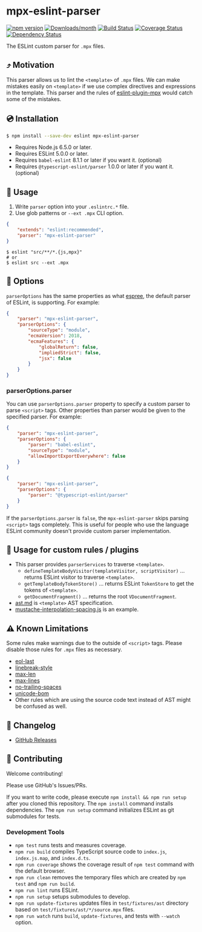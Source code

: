 # mpx-eslint-parser

[![npm version](https://img.shields.io/npm/v/mpx-eslint-parser.svg)](https://www.npmjs.com/package/mpx-eslint-parser)
[![Downloads/month](https://img.shields.io/npm/dm/mpx-eslint-parser.svg)](http://www.npmtrends.com/mpx-eslint-parser)
[![Build Status](https://github.com/pagnkelly/mpx-eslint-parser/workflows/CI/badge.svg)](https://github.com/pagnkelly/mpx-eslint-parser/actions)
[![Coverage Status](https://codecov.io/gh/pagnkelly/mpx-eslint-parser/branch/master/graph/badge.svg)](https://codecov.io/gh/pagnkelly/mpx-eslint-parser)
[![Dependency Status](https://david-dm.org/pagnkelly/mpx-eslint-parser.svg)](https://david-dm.org/pagnkelly/mpx-eslint-parser)

The ESLint custom parser for `.mpx` files.

## ⤴️ Motivation

This parser allows us to lint the `<template>` of `.mpx` files. We can make mistakes easily on `<template>` if we use complex directives and expressions in the template. This parser and the rules of [eslint-plugin-mpx](https://github.com/mpxjs/eslint-plugin-mpx) would catch some of the mistakes.

## 💿 Installation

```bash
$ npm install --save-dev eslint mpx-eslint-parser
```

- Requires Node.js 6.5.0 or later.
- Requires ESLint 5.0.0 or later.
- Requires `babel-eslint` 8.1.1 or later if you want it. (optional)
- Requires `@typescript-eslint/parser` 1.0.0 or later if you want it. (optional)

## 📖 Usage

1. Write `parser` option into your `.eslintrc.*` file.
2. Use glob patterns or `--ext .mpx` CLI option.

```json
{
    "extends": "eslint:recommended",
    "parser": "mpx-eslint-parser"
}
```

```console
$ eslint "src/**/*.{js,mpx}"
# or
$ eslint src --ext .mpx
```

## 🔧 Options

`parserOptions` has the same properties as what [espree](https://github.com/eslint/espree#usage), the default parser of ESLint, is supporting.
For example:

```json
{
    "parser": "mpx-eslint-parser",
    "parserOptions": {
        "sourceType": "module",
        "ecmaVersion": 2018,
        "ecmaFeatures": {
            "globalReturn": false,
            "impliedStrict": false,
            "jsx": false
        }
    }
}
```

### parserOptions.parser

You can use `parserOptions.parser` property to specify a custom parser to parse `<script>` tags.
Other properties than parser would be given to the specified parser.
For example:

```json
{
    "parser": "mpx-eslint-parser",
    "parserOptions": {
        "parser": "babel-eslint",
        "sourceType": "module",
        "allowImportExportEverywhere": false
    }
}
```

```json
{
    "parser": "mpx-eslint-parser",
    "parserOptions": {
        "parser": "@typescript-eslint/parser"
    }
}
```

If the `parserOptions.parser` is `false`, the `mpx-eslint-parser` skips parsing `<script>` tags completely.
This is useful for people who use the language ESLint community doesn't provide custom parser implementation.

## 🎇 Usage for custom rules / plugins

- This parser provides `parserServices` to traverse `<template>`.
    - `defineTemplateBodyVisitor(templateVisitor, scriptVisitor)` ... returns ESLint visitor to traverse `<template>`.
    - `getTemplateBodyTokenStore()` ... returns ESLint `TokenStore` to get the tokens of `<template>`.
    - `getDocumentFragment()` ... returns the root `VDocumentFragment`.
- [ast.md](./docs/ast.md) is `<template>` AST specification.
- [mustache-interpolation-spacing.js](https://github.com/mpxjs/eslint-plugin-mpx/blob/b434ff99d37f35570fa351681e43ba2cf5746db3/lib/rules/mustache-interpolation-spacing.js) is an example.

## ⚠️ Known Limitations

Some rules make warnings due to the outside of `<script>` tags.
Please disable those rules for `.mpx` files as necessary.

- [eol-last](http://eslint.org/docs/rules/eol-last)
- [linebreak-style](http://eslint.org/docs/rules/linebreak-style)
- [max-len](http://eslint.org/docs/rules/max-len)
- [max-lines](http://eslint.org/docs/rules/max-lines)
- [no-trailing-spaces](http://eslint.org/docs/rules/no-trailing-spaces)
- [unicode-bom](http://eslint.org/docs/rules/unicode-bom)
- Other rules which are using the source code text instead of AST might be confused as well.

## 📰 Changelog

- [GitHub Releases](https://github.com/pagnkelly/mpx-eslint-parser/releases)

## 🍻 Contributing

Welcome contributing!

Please use GitHub's Issues/PRs.

If you want to write code, please execute `npm install && npm run setup` after you cloned this repository.
The `npm install` command installs dependencies.
The `npm run setup` command initializes ESLint as git submodules for tests.

### Development Tools

- `npm test` runs tests and measures coverage.
- `npm run build` compiles TypeScript source code to `index.js`, `index.js.map`, and `index.d.ts`.
- `npm run coverage` shows the coverage result of `npm test` command with the default browser.
- `npm run clean` removes the temporary files which are created by `npm test` and `npm run build`.
- `npm run lint` runs ESLint.
- `npm run setup` setups submodules to develop.
- `npm run update-fixtures` updates files in `test/fixtures/ast` directory based on `test/fixtures/ast/*/source.mpx` files.
- `npm run watch` runs `build`, `update-fixtures`, and tests with `--watch` option.
